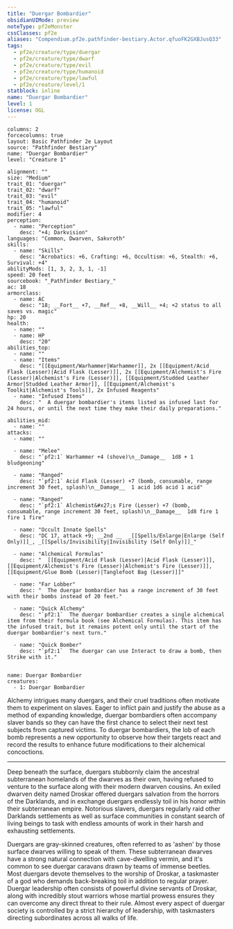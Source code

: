 ```yaml
---
title: "Duergar Bombardier"
obsidianUIMode: preview
noteType: pf2eMonster
cssClasses: pf2e
aliases: "Compendium.pf2e.pathfinder-bestiary.Actor.qfuoFK2GXBJusQ33" 
tags:
  - pf2e/creature/type/duergar
  - pf2e/creature/type/dwarf
  - pf2e/creature/type/evil
  - pf2e/creature/type/humanoid
  - pf2e/creature/type/lawful
  - pf2e/creature/level/1
statblock: inline
name: "Duergar Bombardier"
level: 1
license: OGL
---
```


```statblock
columns: 2
forcecolumns: true
layout: Basic Pathfinder 2e Layout
source: "Pathfinder Bestiary"
name: "Duergar Bombardier"
level: "Creature 1"

alignment: ""
size: "Medium"
trait_01: "duergar"
trait_02: "dwarf"
trait_03: "evil"
trait_04: "humanoid"
trait_05: "lawful"
modifier: 4
perception:
  - name: "Perception"
    desc: "+4; Darkvision"
languages: "Common, Dwarven, Sakvroth"
skills:
  - name: "Skills"
    desc: "Acrobatics: +6, Crafting: +6, Occultism: +6, Stealth: +6, Survival: +4"
abilityMods: [1, 3, 2, 3, 1, -1]
speed: 20 feet
sourcebook: "_Pathfinder Bestiary_"
ac: 18
armorclass:
  - name: AC
    desc: "18; __Fort__ +7, __Ref__ +8, __Will__ +4; +2 status to all saves vs. magic"
hp: 20
health:
  - name: ""
  - name: HP
    desc: "20"
abilities_top:
  - name: ""
  - name: "Items"
    desc: "[[Equipment/Warhammer|Warhammer]], 2x [[Equipment/Acid Flask (Lesser)|Acid Flask (Lesser)]], 2x [[Equipment/Alchemist's Fire (Lesser)|Alchemist's Fire (Lesser)]], [[Equipment/Studded Leather Armor|Studded Leather Armor]], [[Equipment/Alchemist's Toolkit|Alchemist's Tools]], 2x Infused Reagents"
  - name: "Infused Items"
    desc: "  A duergar bombardier's items listed as infused last for 24 hours, or until the next time they make their daily preparations."

abilities_mid:
  - name: ""
attacks:
  - name: ""

  - name: "Melee"
    desc: "`pf2:1` Warhammer +4 (shove)\n__Damage__  1d8 + 1 bludgeoning"

  - name: "Ranged"
    desc: "`pf2:1` Acid Flask (Lesser) +7 (bomb, consumable, range increment 30 feet, splash)\n__Damage__  1 acid 1d6 acid 1 acid"

  - name: "Ranged"
    desc: "`pf2:1` Alchemist&#x27;s Fire (Lesser) +7 (bomb, consumable, range increment 30 feet, splash)\n__Damage__  1d8 fire 1 fire 1 fire"

  - name: "Occult Innate Spells"
    desc: "DC 17, attack +9; __2nd __  _[[Spells/Enlarge|Enlarge (Self Only)]]_, _[[Spells/Invisibility|Invisibility (Self Only)]]_"

  - name: "Alchemical Formulas"
    desc: "  [[Equipment/Acid Flask (Lesser)|Acid Flask (Lesser)]], [[Equipment/Alchemist's Fire (Lesser)|Alchemist's Fire (Lesser)]], [[Equipment/Glue Bomb (Lesser)|Tanglefoot Bag (Lesser)]]"

  - name: "Far Lobber"
    desc: "  The duergar bombardier has a range increment of 30 feet with their bombs instead of 20 feet."

  - name: "Quick Alchemy"
    desc: "`pf2:1`  The duergar bombardier creates a single alchemical item from their formula book (see Alchemical Formulas). This item has the infused trait, but it remains potent only until the start of the duergar bombardier's next turn."

  - name: "Quick Bomber"
    desc: "`pf2:1`  The duergar can use Interact to draw a bomb, then Strike with it."
 
```

```encounter-table
name: Duergar Bombardier
creatures:
  - 1: Duergar Bombardier
```



Alchemy intrigues many duergars, and their cruel traditions often motivate them to experiment on slaves. Eager to inflict pain and justify the abuse as a method of expanding knowledge, duergar bombardiers often accompany slaver bands so they can have the first chance to select their next test subjects from captured victims. To duergar bombardiers, the lob of each bomb represents a new opportunity to observe how their targets react and record the results to enhance future modifications to their alchemical concoctions.

* * *

Deep beneath the surface, duergars stubbornly claim the ancestral subterranean homelands of the dwarves as their own, having refused to venture to the surface along with their modern dwarven cousins. An exiled dwarven deity named Droskar offered duergars salvation from the horrors of the Darklands, and in exchange duergars endlessly toil in his honor within their subterranean empire. Notorious slavers, duergars regularly raid other Darklands settlements as well as surface communities in constant search of living beings to task with endless amounts of work in their harsh and exhausting settlements.

Duergars are gray-skinned creatures, often referred to as 'ashen' by those surface dwarves willing to speak of them. These subterranean dwarves have a strong natural connection with cave-dwelling vermin, and it's common to see duergar caravans drawn by teams of immense beetles. Most duergars devote themselves to the worship of Droskar, a taskmaster of a god who demands back-breaking toil in addition to regular prayer. Duergar leadership often consists of powerful divine servants of Droskar, along with incredibly stout warriors whose martial prowess ensures they can overcome any direct threat to their rule. Almost every aspect of duergar society is controlled by a strict hierarchy of leadership, with taskmasters directing subordinates across all walks of life.
